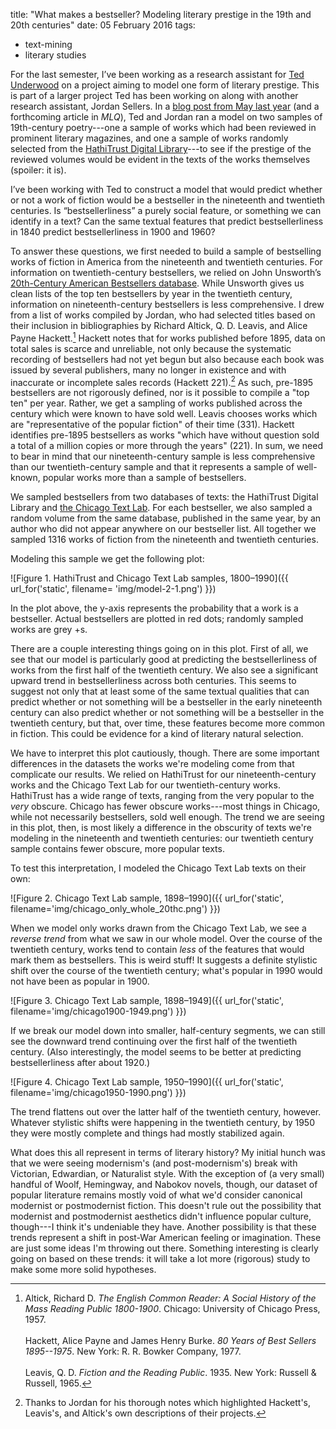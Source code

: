 title: "What makes a bestseller? Modeling literary prestige in the 19th and 20th centuries"
date: 05 February 2016
tags:
  - text-mining
  - literary studies

For the last semester, I’ve been working as a research assistant for [Ted Underwood](http://tedunderwood.com) on a project aiming to model one form of literary prestige. This is part of a larger project Ted has been working on along with another research assistant, Jordan Sellers. In a [blog post from May last year](http://tedunderwood.com/2015/05/18/how-quickly-do-literary-standards-change/) (and a forthcoming article in *MLQ*), Ted and Jordan ran a model on two samples of 19th-century poetry---one a sample of works which had been reviewed in prominent literary magazines, and one a sample of works randomly selected from the [HathiTrust Digital Library](http://hathitrust.org)---to see if the prestige of the reviewed volumes would be evident in the texts of the works themselves (spoiler: it is).

I’ve been working with Ted to construct a model that would predict whether or not a work of fiction would be a bestseller in the nineteenth and twentieth centuries. Is “bestsellerliness” a purely social feature, or something we can identify in a text? Can the same textual features that predict bestsellerliness in 1840 predict bestsellerliness in 1900 and 1960?

To answer these questions, we first needed to build a sample of bestselling works of fiction in America from the nineteenth and twentieth centuries. For information on twentieth-century bestsellers, we relied on John Unsworth’s [20th-Century American Bestsellers database](http://unsworth.unet.brandeis.edu/courses/bestsellers/). While Unsworth gives us clean lists of the top ten bestsellers by year in the twentieth century, information on nineteenth-century bestsellers is less comprehensive. I drew from a list of works compiled by Jordan, who had selected titles based on their inclusion in bibliographies by Richard Altick, Q. D. Leavis, and Alice Payne Hackett.[^1] Hackett notes that for works published before 1895, data on total sales is scarce and unreliable, not only because the systematic recording of bestsellers had not yet begun but also because each book was issued by several publishers, many no longer in existence and with inaccurate or incomplete sales records (Hackett 221).[^2] As such, pre-1895 bestsellers are not rigorously defined, nor is it possible to compile a "top ten" per year. Rather, we get a sampling of works published across the century which were known to have sold well. Leavis chooses works which are "representative of the popular fiction" of their time (331). Hackett identifies pre-1895 bestsellers as works "which have without question sold a total of a million copies or more through the years" (221).  In sum, we need to bear in mind that our nineteenth-century sample is less comprehensive than our twentieth-century sample and that it represents a sample of well-known, popular works more than a sample of bestsellers.

We sampled bestsellers from two databases of texts: the HathiTrust Digital Library and [the Chicago Text Lab](https://lucian.uchicago.edu/blogs/literarynetworks/). For each bestseller, we also sampled a random volume from the same database, published in the same year, by an author who did not appear anywhere on our bestseller list. All together we sampled 1316 works of fiction from the nineteenth and twentieth centuries.

Modeling this sample we get the following plot:

![Figure 1. HathiTrust and Chicago Text Lab samples, 1800&ndash;1990]({{ url_for('static', filename= 'img/model-2-1.png') }})

In the plot above, the y-axis represents the probability that a work is a bestseller. Actual bestsellers are plotted in red dots; randomly sampled works are grey +s.

There are a couple interesting things going on in this plot. First of all, we see that our model is particularly good at predicting the bestsellerliness of works from the first half of the twentieth century. We also see a significant upward trend in bestsellerliness across both centuries. This seems to suggest not only that at least some of the same textual qualities that can predict whether or not something will be a bestseller in the early nineteenth century can also predict whether or not something will be a bestseller in the twentieth century, but that, over time, these features become more common in fiction. This could be evidence for a kind of literary natural selection.

We have to interpret this plot cautiously, though. There are some important differences in the datasets the works we're modeling come from that complicate our results. We relied on HathiTrust for our nineteenth-century works and the Chicago Text Lab for our twentieth-century works. HathiTrust has a wide range of texts, ranging from the very popular to the *very* obscure. Chicago has fewer obscure works---most things in Chicago, while not necessarily bestsellers, sold well enough. The trend we are seeing in this plot, then, is most likely a difference in the obscurity of texts we're modeling in the nineteenth and twentieth centuries: our twentieth century sample contains fewer obscure, more popular texts.

To test this interpretation, I modeled the Chicago Text Lab texts on their own:

![Figure 2. Chicago Text Lab sample, 1898&ndash;1990]({{ url_for('static', filename='img/chicago_only_whole_20thc.png') }})

When we model only works drawn from the Chicago Text Lab, we see a *reverse trend* from what we saw in our whole model. Over the course of the twentieth century, works tend to contain *less* of the features that would mark them as bestsellers. This is weird stuff! It suggests a definite stylistic shift over the course of the twentieth century; what's popular in 1990 would not have been as popular in 1900.

![Figure 3. Chicago Text Lab sample, 1898&ndash;1949]({{ url_for('static', filename='img/chicago1900-1949.png') }})

If we break our model down into smaller, half-century segments, we can still see the downward trend continuing over the first half of the twentieth century. (Also interestingly, the model seems to be better at predicting bestsellerliness after about 1920.)

![Figure 4. Chicago Text Lab sample, 1950&ndash;1990]({{ url_for('static', filename='img/chicago1950-1990.png') }})

The trend flattens out over the latter half of the twentieth century, however. Whatever stylistic shifts were happening in the twentieth century, by 1950 they were mostly complete and things had mostly stabilized again. 

What does this all represent in terms of literary history? My initial hunch was that we were seeing modernism's (and post-modernism's) break with Victorian, Edwardian, or Naturalist style. With the exception of (a very small) handful of Woolf, Hemingway, and Nabokov novels, though, our dataset of popular literature remains mostly void of what we'd consider canonical modernist or postmodernist fiction. This doesn't rule out the possibility that modernist and postmodernist aesthetics didn't influence popular culture, though---I think it's undeniable they have. Another possibility is that these trends represent a shift in post-War American feeling or imagination. These are just some ideas I'm throwing out there. Something interesting is clearly going on based on these trends: it will take a lot more (rigorous) study to make some more solid hypotheses.

[^1]: Altick, Richard D. *The English Common Reader: A Social History of the Mass Reading Public 1800-1900*. Chicago: University of Chicago Press, 1957.<br /><br />
Hackett, Alice Payne and James Henry Burke. *80 Years of Best Sellers 1895--1975*. New York: R. R. Bowker Company, 1977.<br /><br />
Leavis, Q. D. *Fiction and the Reading Public*. 1935. New York: Russell & Russell, 1965.

[^2]: Thanks to Jordan for his thorough notes which highlighted Hackett's, Leavis's, and Altick's own descriptions of their projects.
